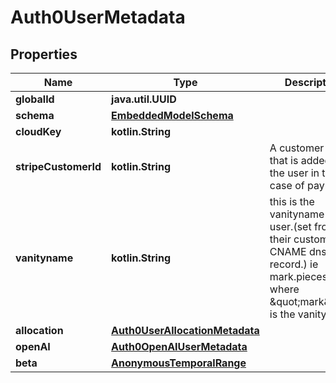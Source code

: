 
# Auth0UserMetadata

## Properties
Name | Type | Description | Notes
------------ | ------------- | ------------- | -------------
**globalId** | **java.util.UUID** |  | 
**schema** | [**EmbeddedModelSchema**](EmbeddedModelSchema) |  |  [optional]
**cloudKey** | **kotlin.String** |  |  [optional]
**stripeCustomerId** | **kotlin.String** | A customer ID that is added to the user in the case of payments |  [optional]
**vanityname** | **kotlin.String** | this is the vanityname of the user.(set from their custom CNAME dns record.) ie mark.pieces.cloud where \&quot;mark\&quot; is the vanityname. |  [optional]
**allocation** | [**Auth0UserAllocationMetadata**](Auth0UserAllocationMetadata) |  |  [optional]
**openAI** | [**Auth0OpenAIUserMetadata**](Auth0OpenAIUserMetadata) |  |  [optional]
**beta** | [**AnonymousTemporalRange**](AnonymousTemporalRange) |  |  [optional]



